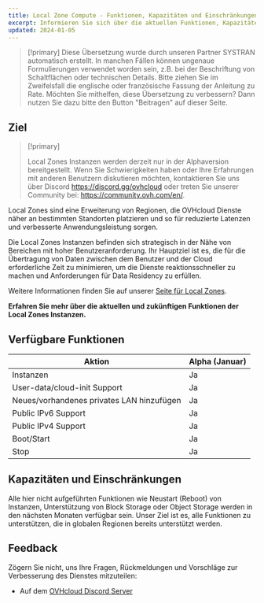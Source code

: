 ```yaml
---
title: Local Zone Compute - Funktionen, Kapazitäten und Einschränkungen
excerpt: Informieren Sie sich über die aktuellen Funktionen, Kapazitäten und Einschränkungen von Local Zones Instanzen
updated: 2024-01-05
---
```


> [!primary]
> Diese Übersetzung wurde durch unseren Partner SYSTRAN automatisch erstellt. In manchen Fällen können ungenaue Formulierungen verwendet worden sein, z.B. bei der Beschriftung von Schaltflächen oder technischen Details. Bitte ziehen Sie im Zweifelsfall die englische oder französische Fassung der Anleitung zu Rate. Möchten Sie mithelfen, diese Übersetzung zu verbessern? Dann nutzen Sie dazu bitte den Button "Beitragen" auf dieser Seite.
>

## Ziel

> [!primary]
>
> Local Zones Instanzen werden derzeit nur in der Alphaversion bereitgestellt. Wenn Sie Schwierigkeiten haben oder Ihre Erfahrungen mit anderen Benutzern diskutieren möchten, kontaktieren Sie uns über Discord <https://discord.gg/ovhcloud> oder treten Sie unserer Community bei: <https://community.ovh.com/en/>.
> 

Local Zones sind eine Erweiterung von Regionen, die OVHcloud Dienste näher an bestimmten Standorten platzieren und so für reduzierte Latenzen und verbesserte Anwendungsleistung sorgen.

Die Local Zones Instanzen befinden sich strategisch in der Nähe von Bereichen mit hoher Benutzeranforderung. Ihr Hauptziel ist es, die für die Übertragung von Daten zwischen dem Benutzer und der Cloud erforderliche Zeit zu minimieren, um die Dienste reaktionsschneller zu machen und Anforderungen für Data Residency zu erfüllen.

Weitere Informationen finden Sie auf unserer [Seite für Local Zones](https://www.ovhcloud.com/de/public-cloud/local-zone-compute/).

**Erfahren Sie mehr über die aktuellen und zukünftigen Funktionen der Local Zones Instanzen.**

## Verfügbare Funktionen

| Aktion | Alpha (Januar) |
| --- | --- |
| Instanzen | Ja |
| User-data/cloud-init Support | Ja|
| Neues/vorhandenes privates LAN hinzufügen | Ja |
| Public IPv6 Support | Ja |
| Public IPv4 Support | Ja |
| Boot/Start | Ja |
| Stop | Ja |

## Kapazitäten und Einschränkungen

Alle hier nicht aufgeführten Funktionen wie Neustart (Reboot) von Instanzen, Unterstützung von Block Storage oder Object Storage werden in den nächsten Monaten verfügbar sein. Unser Ziel ist es, alle Funktionen zu unterstützen, die in globalen Regionen bereits unterstützt werden.

## Feedback

Zögern Sie nicht, uns Ihre Fragen, Rückmeldungen und Vorschläge zur Verbesserung des Dienstes mitzuteilen:

- Auf dem [OVHcloud Discord Server](https://discord.gg/ovhcloud)
